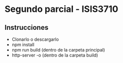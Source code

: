 # Segundo parcial - ISIS3710
## Instrucciones

* Clonarlo o descargarlo
* npm install
* npm run build (dentro de la carpeta principal)
* http-server -o (dentro de la carpeta build)
